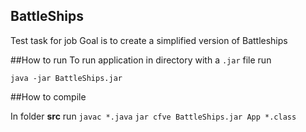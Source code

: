 ## BattleShips
Test task for job
Goal is to create a simplified version of Battleships

##How to run
To run application in directory with a `.jar` file run

`java -jar BattleShips.jar`

##How to compile 

In folder **src** run 
`javac *.java`
`jar cfve BattleShips.jar App *.class` 

